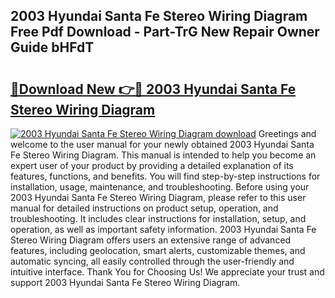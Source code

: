 ## 2003 Hyundai Santa Fe Stereo Wiring Diagram Free Pdf Download - Part-TrG New Repair Owner Guide bHFdT

# <h2><a href="http://dfs1b0.blite.top/?on=2003+Hyundai+Santa+Fe+Stereo+Wiring+Diagram">🔗Download New 👉🔴 2003 Hyundai Santa Fe Stereo Wiring Diagram</a></h2>

[![2003 Hyundai Santa Fe Stereo Wiring Diagram download](https://i.imgur.com/lujVjoI.png)](http://dfs1b0.blite.top/?on=2003+Hyundai+Santa+Fe+Stereo+Wiring+Diagram)
Greetings and welcome to the user manual for your newly obtained 2003 Hyundai Santa Fe Stereo Wiring Diagram. This manual is intended to help you become an expert user of your product by providing a detailed explanation of its features, functions, and benefits. You will find step-by-step instructions for installation, usage, maintenance, and troubleshooting. Before using your 2003 Hyundai Santa Fe Stereo Wiring Diagram, please refer to this user manual for detailed instructions on product setup, operation, and troubleshooting. It includes clear instructions for installation, setup, and operation, as well as important safety information. 2003 Hyundai Santa Fe Stereo Wiring Diagram offers users an extensive range of advanced features, including geolocation, smart alerts, customizable themes, and automatic syncing, all easily controlled through the user-friendly and intuitive interface. Thank You for Choosing Us! We appreciate your trust and support 2003 Hyundai Santa Fe Stereo Wiring Diagram.
